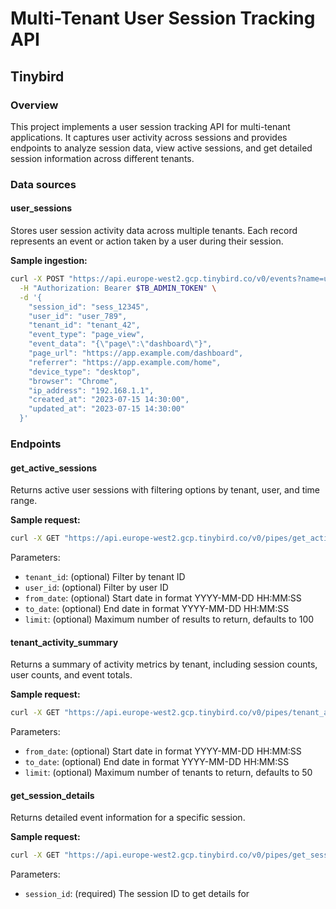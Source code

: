 
# Multi-Tenant User Session Tracking API

## Tinybird

### Overview
This project implements a user session tracking API for multi-tenant applications. It captures user activity across sessions and provides endpoints to analyze session data, view active sessions, and get detailed session information across different tenants.

### Data sources

#### user_sessions
Stores user session activity data across multiple tenants. Each record represents an event or action taken by a user during their session.

**Sample ingestion:**
```bash
curl -X POST "https://api.europe-west2.gcp.tinybird.co/v0/events?name=user_sessions" \
  -H "Authorization: Bearer $TB_ADMIN_TOKEN" \
  -d '{
    "session_id": "sess_12345",
    "user_id": "user_789",
    "tenant_id": "tenant_42",
    "event_type": "page_view",
    "event_data": "{\"page\":\"dashboard\"}",
    "page_url": "https://app.example.com/dashboard",
    "referrer": "https://app.example.com/home",
    "device_type": "desktop",
    "browser": "Chrome",
    "ip_address": "192.168.1.1",
    "created_at": "2023-07-15 14:30:00",
    "updated_at": "2023-07-15 14:30:00"
  }'
```

### Endpoints

#### get_active_sessions
Returns active user sessions with filtering options by tenant, user, and time range.

**Sample request:**
```bash
curl -X GET "https://api.europe-west2.gcp.tinybird.co/v0/pipes/get_active_sessions.json?token=$TB_ADMIN_TOKEN&tenant_id=tenant_42&from_date=2023-07-01%2000:00:00&to_date=2023-07-31%2023:59:59&limit=50"
```

Parameters:
- `tenant_id`: (optional) Filter by tenant ID
- `user_id`: (optional) Filter by user ID
- `from_date`: (optional) Start date in format YYYY-MM-DD HH:MM:SS
- `to_date`: (optional) End date in format YYYY-MM-DD HH:MM:SS
- `limit`: (optional) Maximum number of results to return, defaults to 100

#### tenant_activity_summary
Returns a summary of activity metrics by tenant, including session counts, user counts, and event totals.

**Sample request:**
```bash
curl -X GET "https://api.europe-west2.gcp.tinybird.co/v0/pipes/tenant_activity_summary.json?token=$TB_ADMIN_TOKEN&from_date=2023-07-01%2000:00:00&to_date=2023-07-31%2023:59:59"
```

Parameters:
- `from_date`: (optional) Start date in format YYYY-MM-DD HH:MM:SS
- `to_date`: (optional) End date in format YYYY-MM-DD HH:MM:SS
- `limit`: (optional) Maximum number of tenants to return, defaults to 50

#### get_session_details
Returns detailed event information for a specific session.

**Sample request:**
```bash
curl -X GET "https://api.europe-west2.gcp.tinybird.co/v0/pipes/get_session_details.json?token=$TB_ADMIN_TOKEN&session_id=sess_12345"
```

Parameters:
- `session_id`: (required) The session ID to get details for
